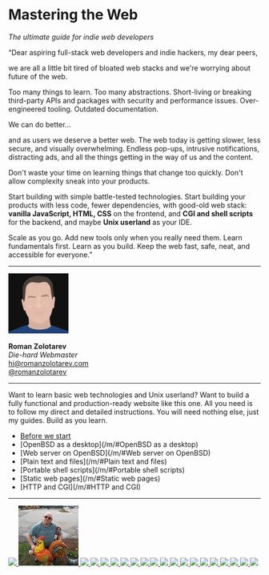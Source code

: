 # Mastering the&nbsp;Web

_The ultimate guide for indie web developers_

<p class="f4 f3-m f3-l lh-title ni">&#8220;Dear aspiring full-stack
web developers and indie hackers, my dear peers,

<p class="f4 f3-m f3-l lh-title">we are all a little bit tired of
bloated web stacks and we're worrying about future of the web.</p>

<p class="f4 f3-m f3-l lh-title">Too many things to learn. Too many
abstractions. Short-living or breaking third-party APIs and packages
with security and performance issues. Over-engineered tooling.
Outdated documentation.</p>

<p class="f4 f3-m f3-l lh-title">We can do better... </p>

and as users we deserve a better web. The web today is getting
slower, less secure, and visually overwhelming. Endless pop-ups,
intrusive notifications, distracting ads, and all the things getting
in the way of us and the content.

Don't waste your time on learning things that change too quickly.
Don't allow complexity sneak into your products.

Start building with simple battle-tested technologies.  Start
building your products with less code, fewer dependencies, with
good-old web stack: **vanilla JavaScript, HTML, CSS** on the frontend,
and **CGI and shell scripts** for the backend, and maybe **Unix
userland** as your IDE.

Scale as you go. Add new tools only when you really need them.
Learn fundamentals first. Learn as you build. Keep the web fast,
safe, neat, and accessible for everyone.&#8221;

<hr>

<div class="mb2"><a href="/about.html"><img
	src="/avatar120.jpeg"
	class="w3 br-100"
	title="romanzolotarev.com"></a></div>

**Roman Zolotarev**<br>
_Die-hard Webmaster_<br>
hi@romanzolotarev.com<br>
[@romanzolotarev](/twitter.html)

<hr>

Want to learn basic web technologies and Unix userland? Want to
build a fully functional and production-ready website like this
one. All you need is to follow my direct and detailed instructions.
You will need nothing else, just my guides. Build as you learn.

- [Before we start](/m/)
- [OpenBSD as a desktop](/m/#OpenBSD as a desktop)
- [Web server on OpenBSD](/m/#Web server on OpenBSD)
- [Plain text and files](/m/#Plain text and files)
- [Portable shell scripts](/m/#Portable shell scripts)
- [Static web pages](/m/#Static web pages)
- [HTTP and CGI](/m/#HTTP and CGI)

---

<a class="link" href="/m/words.html">
<img src="/openbsd.amsterdam/avatar.png" class="w2 mt2 br-100">
<img src="/ref/mwlauthor.jpeg" class="br-100 w2">
<img src="/ref/antranigv.jpeg" class="br-100 w2">
<img src="/ref/av.jpeg" class="br-100 w2">
<img src="/ref/b3h3m0th.jpeg" class="br-100 w2">
<img src="/ref/brutusunix.jpeg" class="br-100 w2">
<img src="/ref/ds.jpeg" class="br-100 w2">
<img src="/ref/h3artbl33d.jpeg" class="br-100 w2">
<img src="/ref/iah.jpeg" class="br-100 w2">
<img src="/ref/lambdanerd.jpeg" class="br-100 w2">
<img src="/ref/leonvolunteers.jpeg" class="br-100 w2">
<img src="/ref/pikkabird.jpeg" class="br-100 w2">
<img src="/ref/pkotrcka.jpeg" class="br-100 w2">
<img src="/ref/rossijonas.jpeg" class="br-100 w2">
<img src="/ref/sadhya_mafia.jpeg" class="br-100 w2">
<img src="/ref/sethhanford.jpeg" class="br-100 w2">
<img src="/ref/ts.jpeg" class="br-100 w2">
<img src="/ref/tuxbsd.jpeg" class="br-100 w2">
<img src="/ref/vetelko.jpeg" class="br-100 w2">
<img src="/ref/wesley974.jpeg" class="br-100 w2">
</a>
